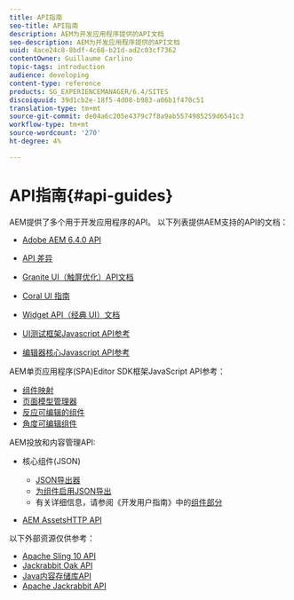 ```yaml
---
title: API指南
seo-title: API指南
description: AEM为开发应用程序提供的API文档
seo-description: AEM为开发应用程序提供的API文档
uuid: 4ace24c8-8bdf-4c68-b21d-ad2c03cf7362
contentOwner: Guillaume Carlino
topic-tags: introduction
audience: developing
content-type: reference
products: SG_EXPERIENCEMANAGER/6.4/SITES
discoiquuid: 39d1cb2e-18f5-4d08-b983-a06b1f470c51
translation-type: tm+mt
source-git-commit: de04a6c205e4379c7f8a9ab5574985259d6541c3
workflow-type: tm+mt
source-wordcount: '270'
ht-degree: 4%

---
```



# API指南{#api-guides}

AEM提供了多个用于开发应用程序的API。 以下列表提供AEM支持的API的文档：

* [Adobe AEM 6.4.0 API](https://helpx.adobe.com/experience-manager/6-4/sites/developing/using/reference-materials/javadoc/index.html)

* [API 差异](https://helpx.adobe.com/experience-manager/6-4/sites/developing/using/reference-materials/diff-previous/changes.html)

* [Granite UI（触屏优化）API文档](https://helpx.adobe.com/experience-manager/6-4/sites/developing/using/reference-materials/granite-ui/api/index.html)

* [Coral UI 指南](https://helpx.adobe.com/experience-manager/6-4/sites/developing/using/reference-materials/coral-ui/coralui3/index.html)

* [Widget API（经典 UI）文档](https://helpx.adobe.com/experience-manager/6-4/sites/developing/using/reference-materials/widgets-api/index.html)

* [UI测试框架Javascript API参考](https://helpx.adobe.com/experience-manager/6-4/sites/developing/using/reference-materials/test-api/index.html)

* [编辑器核心Javascript API参考](https://helpx.adobe.com/experience-manager/6-4/sites/developing/using/reference-materials/jsdoc/ui-touch/editor-core/index.html)

AEM单页应用程序(SPA)Editor SDK框架JavaScript API参考：

* [组件映射](https://www.npmjs.com/package/@adobe/aem-spa-component-mapping)
* [页面模型管理器](https://www.npmjs.com/package/@adobe/aem-spa-page-model-manager)
* [反应可编辑的组件](https://www.npmjs.com/package/@adobe/aem-react-editable-components)
* [角度可编辑组件](https://www.npmjs.com/package/@adobe/aem-angular-editable-components)

AEM投放和内容管理API:

* 核心组件(JSON)

   * [JSON导出器](/help/sites-developing/json-exporter.md)
   * [为组件启用JSON导出](/help/sites-developing/json-exporter-components.md)
   * 有关详细信息，请参阅《开发用户指南》中的[组件部分](https://helpx.adobe.com/experience-manager/6-4/sites/developing/user-guide.html?topic=/experience-manager/6-4/sites/developing/morehelp/components.ug.js)

* [AEM AssetsHTTP API](/help/assets/mac-api-assets.md)

以下外部资源仅供参考：

* [Apache Sling 10 API](https://sling.apache.org/apidocs/sling10/)
* [Jackrabbit Oak API](https://jackrabbit.apache.org/oak/docs/oak_api/overview.html)
* [Java内容存储库API](https://docs.adobe.com/docs/en/spec/javax.jcr/javadocs/jcr-2.0/index.html)
* [Apache Jackrabbit API](https://jackrabbit.apache.org/api)
